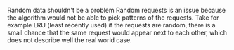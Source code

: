 Random data shouldn't be a problem
Random requests is an issue because the algorithm would not be able to pick patterns of the requests. Take for example LRU (least recently used) if the requests are random, there is a small chance that the same request would appear next to each other, which does not describe well the real world case.


